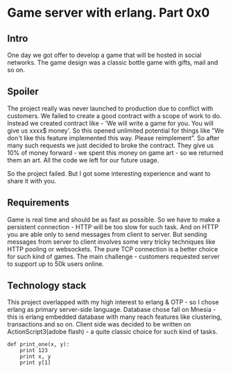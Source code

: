 # Game server with erlang. Part 0x0 #
## Intro ##
One day we got offer to develop a game that will be hosted in social networks.
The game design was a classic bottle game with gifts, mail and so on.

## Spoiler ##
The project really was never launched to production due to conflict with customers.
We failed to create a good contract with a scope of work to do.
Instead we created contract like - 'We will write a game for you. You will give us xxxx$ money'.
So this opened unlimited potential for things like "We don't like this feature implemented this way. Please reimplement".
So after many such requests we just decided to broke the contract.
They give us 10% of money forward - we spent this money on game art - so we returned them an art.
All the code we left for our future usage.

So the project failed. But I got some interesting experience and want to share it with you.

## Requirements ##
Game is real time and should be as fast as possible.
So we have to make a persistent connection - HTTP will be too slow for such task.
And on HTTP you are able only to send messages from client to server.
But sending messages from server to client involves some very tricky techniques like HTTP pooling or websockets.
The pure TCP connection is a better choice for such kind of games.
The main challenge - customers requested server to support up to 50k users online.

## Technology stack ##
This project overlapped with my high interest to erlang & OTP - so I chose erlang as primary server-side language.
Database chose fall on Mnesia - this is erlang embedded database with many reach features like clustering, transactions and so on.
Client side was decided to be written on ActionScript3(adobe flash) - a quite classic choice for such kind of tasks.

	def print_one(x, y):
		print 123
		print x, y
		print y[1]

	